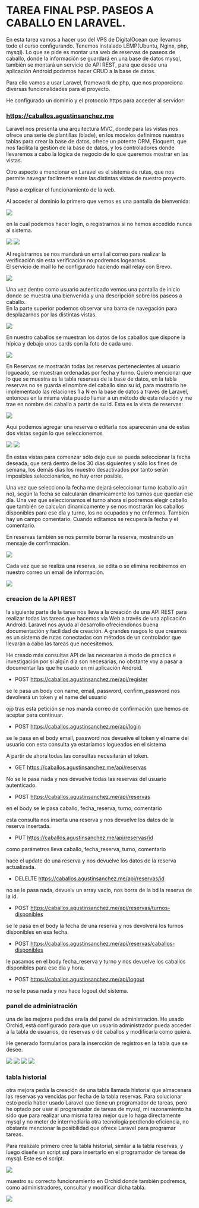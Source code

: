 # TAREA FINAL PSP. PASEOS A CABALLO EN LARAVEL.

En esta tarea vamos a hacer uso del VPS de DigitalOcean que llevamos todo el curso configurando. Tenemos instalado LEMP(Ubuntu, Nginx, php, mysql). Lo que se pide es montar una web de reservas de paseos de caballo, donde la información se guardará en una base de datos mysql, también se montará un servicio de API REST, para que desde una aplicación Android podamos hacer CRUD a la base de datos.  
  
 Para ello vamos a usar Laravel, framework de php, que nos proporciona diversas funcionalidades para el proyecto.
 
 He configurado un dominio y el protocolo https para acceder al servidor: 
 
 ### https://caballos.agustinsanchez.me
 
 Laravel nos presenta una arquitectura MVC, donde para las vistas nos ofrece una serie de plantillas (blade), en los modelos definimos nuestras tablas para crear la base de datos, ofrece un potente ORM, Eloquent, que nos facilita la gestión de la base de datos, y los controladores donde llevaremos a cabo la lógica de negocio de lo que queremos mostrar en las vistas.

Otro aspecto a mencionar en Laravel es el sistema de rutas, que nos permite navegar facilmente entre las distintas vistas de nuestro proyecto.

Paso a explicar el funcionamiento de la web.
 
 
Al acceder al dominio lo primero que vemos es una pantalla de bienvenida:

![](welcome.png)

en la cual podemos hacer login, o registrarnos si no hemos accedido nunca al sistema. 

![](login.png) ![](registro.png)

Al registrarnos se nos mandará un email al correo para realizar la verificación sin esta verificación no podremos logearnos.  
El servicio de mail lo he configurado haciendo mail relay con Brevo.

![](email.png)

Una vez dentro como usuario autenticado vemos una pantalla de inicio donde se muestra una bienvenida y una descripción sobre los paseos a caballo.  
En la parte superior podemos observar una barra de navegación para desplazarnos por las distintas vistas.

![](inicio.png)

En nuestro caballos se muestran los datos de los caballos que dispone la hípica y debajo unos cards con la foto de cada uno.  
 
 ![](caballos.png)

En Reservas se mostrarán todas las reservas pertenecientes al usuario logueado, se muestran ordenadas por fecha y turno. Quiero mencionar que lo que se muestra es la tabla reservas de la base de datos, en la tabla reservas no se guarda el nombre del caballo sino su id, para mostrarlo he implementado las relaciones 1 a N en la base de datos a través de Laravel, entonces en la misma vista puedo llamar a un método de esta relación y me trae en nombre del caballo a partir de su id.
Esta es la vista de reservas:

![](reservas.png)
 
 Aqui podemos agregar una reserva o editarla nos aparecerán una de estas dos vistas según lo que seleccionemos 
 
 ![](nuevaReserva.png) ![](editarReserva.png)

En estas vistas para comenzar sólo dejo que se pueda seleccionar la fecha deseada, que será dentro de los 30 días siguientes y sólo los fines de semana, los demás dias los muestro desactivados por tanto serán imposibles seleccionarlos, no hay error posible.

Una vez que selecciono la fecha me dejará seleccionar turno (caballo aún no), según la fecha se calcularán dinamicamente los turnos que quedan ese día. Una vez que seleccionamos el turno ahora sí podremos elegir caballo que también se calculan dinamicamente y se nos mostrarán los caballos disponibles para ese día y turno, los no ocupados y no enfermos.
También hay un campo comentario.
Cuando editamos se recupera la fecha y el comentario.

En reservas también se nos permite borrar la reserva, mostrando un mensaje de confirmación.

![](eliminar.png)

Cada vez que se realiza una reserva, se edita o se elimina recibiremos en nuestro correo un email de información.

![](emailconf.png)

### creacion de la API REST

la siguiente parte de la tarea nos lleva a la creación de una API REST para realizar todas las tareas que hacemos vía Web a través de una aplicación Android. Laravel nos ayuda al desarrollo ofreciéndonos buena documentación y facilidad de creación. A grandes rasgos lo que creamos es un sistema de rutas conectadas con métodos de un controlador que llevarán a cabo las tareas que necesitemos. 

He creado más consultas API de las necesarias a modo de practica e investigación por si algún día son necesarias, no obstante voy a pasar a documentar las que he usado en mi aplicación Android.


- POST  https://caballos.agustinsanchez.me/api/register

se le pasa un body con name, email, password, confirm_password
nos devolverá un token y el name del usuario

ojo tras esta petición se nos manda correo de confirmación que hemos de aceptar para continuar.


- POST https://caballos.agustinsanchez.me/api/login

se le pasa en el body email, password
nos devuelve el token y el name del usuario
con esta consulta ya estaríamos logueados en el sistema


A partir de ahora todas las consultas necesitarán el token.

- GET https://caballos.agustinsanchez.me/api/reservas

No se le pasa nada y nos devuelve todas las reservas del usuario autenticado.


- POST https://caballos.agustinsanchez.me/api/reservas

en el body se le pasa caballo, fecha_reserva, turno, comentario

esta consulta nos inserta una reserva y nos devuelve los datos de la reserva insertada.

- PUT https://caballos.agustinsanchez.me/api/reservas/id

como parámetros lleva caballo, fecha_reserva, turno, comentario

hace el update de una reserva y nos devuelve los datos de la reserva actualizada. 

- DELELTE https://caballos.agustinsanchez.me/api/reservas/id

no se le pasa nada, devuelv un array vacío, nos borra de la bd la reserva de la id.

- POST https://caballos.agustinsanchez.me/api/reservas/turnos-disponibles

se le pasa en el body la fecha de una reserva y nos devolverá los turnos disponibles en esa fecha.

- POST https://caballos.agustinsanchez.me/api/reservas/caballos-disponibles

le pasamos en el body fecha_reserva y turno y nos devuelve los caballos disponibles para ese dia y hora.

- POST https://caballos.agustinsanchez.me/api/logout

no se le pasa nada y nos hace logout del sistema.


### panel de administración

una de las mejoras pedidas era la del panel de administración. He usado Orchid, está configurado para que un usuario administrador pueda acceder a la tabla de usuarios, de reservas o de caballos y modificarla como quiera.

He generado formularios para la insercción de registros en la tabla que se desee.

![](orchidUser.png) ![](orchidReservas.png) ![](orchidCaballos.png) ![](OrchidInsert.png)



### tabla historial
otra mejora pedía la creación de una tabla llamada historial que almacenara las reservas ya vencidas por fecha de la tabla reservas. Para solucionar esto podía haber usado Laravel que tiene un programador de tareas, pero he optado por usar el programador de tareas de mysql, mi razonamiento ha sido que para realizar una misma tarea mejor que lo haga directamente mysql y no meter de intermediaria otra tecnología perdiendo eficiencia, no obstante mencionar la posibilidad que ofrece Laravel para programar tareas. 

Para realizalo primero cree la tabla historial, similar a la tabla reservas, y luego diseñe un script sql para insertarlo en el programador de tareas de mysql. Este es el script.

![](tareaProgramada.png)

muestro su correcto funcionamiento en Orchid donde también podremos, como administradores, consultar y modificar dicha tabla.  

![](historial.png)





